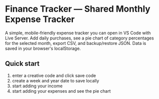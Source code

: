 # Finance Tracker — Shared Monthly Expense Tracker

A simple, mobile-friendly expense tracker you can open in VS Code with Live Server. Add daily purchases, see a pie chart of category percentages for the selected month, export CSV, and backup/restore JSON. Data is saved in your browser's localStorage.

## Quick start
1. enter a creative code and click save code
2. create a week and year date to save locally
3. start adding your income
4. start adding your expenses and see the pie chart

